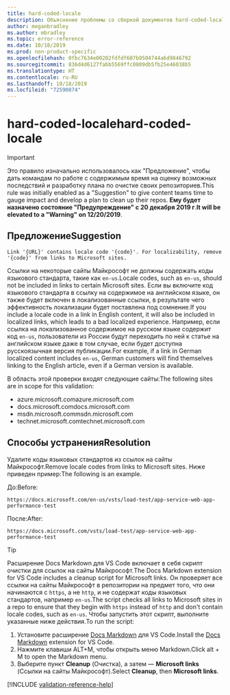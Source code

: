 ```yaml
---
title: hard-coded-locale
description: Объяснение проблемы со сборкой документов hard-coded-locale и способа ее устранения
author: meganbradley
ms.author: mbradley
ms.topic: error-reference
ms.date: 10/18/2019
ms.prod: non-product-specific
ms.openlocfilehash: 0fbc7634e00202fdfdf607b9504744a6d9846792
ms.sourcegitcommit: 836d4d6127fabb5569ffc0809db5fb25e46038b5
ms.translationtype: HT
ms.contentlocale: ru-RU
ms.lasthandoff: 10/18/2019
ms.locfileid: "72590874"
---
```

# <a name="hard-coded-locale"></a><span data-ttu-id="fae38-103">hard-coded-locale</span><span class="sxs-lookup"><span data-stu-id="fae38-103">hard-coded-locale</span></span>

> [!IMPORTANT]
> <span data-ttu-id="fae38-104">Это правило изначально использовалось как "Предложение", чтобы дать командам по работе с содержимым время на оценку возможных последствий и разработку плана по очистке своих репозиториев.</span><span class="sxs-lookup"><span data-stu-id="fae38-104">This rule was initially enabled as a "Suggestion" to give content teams time to gauge impact and develop a plan to clean up their repos.</span></span> <span data-ttu-id="fae38-105">**Ему будет назначено состояние "Предупреждение" с 20 декабря 2019 г**.</span><span class="sxs-lookup"><span data-stu-id="fae38-105">**It will be elevated to a "Warning" on 12/20/2019**.</span></span>

## <a name="suggestion"></a><span data-ttu-id="fae38-106">Предложение</span><span class="sxs-lookup"><span data-stu-id="fae38-106">Suggestion</span></span>

`Link '{URL}' contains locale code '{code}'. For localizability, remove '{code}' from links to Microsoft sites.`

<span data-ttu-id="fae38-107">Ссылки на некоторые сайты Майкрософт не должны содержать коды языкового стандарта, такие как `en-us`.</span><span class="sxs-lookup"><span data-stu-id="fae38-107">Locale codes, such as `en-us`, should not be included in links to certain Microsoft sites.</span></span> <span data-ttu-id="fae38-108">Если вы включите код языкового стандарта в ссылку на содержимое на английском языке, он также будет включен в локализованные ссылки, в результате чего эффективность локализации будет поставлена под сомнение.</span><span class="sxs-lookup"><span data-stu-id="fae38-108">If you include a locale code in a link in English content, it will also be included in localized links, which leads to a bad localized experience.</span></span> <span data-ttu-id="fae38-109">Например, если ссылка на локализованное содержимое на русском языке содержит код `en-us`, пользователи из России будут переходить по ней к статье на английском языке даже в том случае, если будет доступна русскоязычная версия публикации.</span><span class="sxs-lookup"><span data-stu-id="fae38-109">For example, if a link in German localized content includes `en-us`, German customers will find themselves linking to the English article, even if a German version is available.</span></span>

<span data-ttu-id="fae38-110">В область этой проверки входят следующие сайты:</span><span class="sxs-lookup"><span data-stu-id="fae38-110">The following sites are in scope for this validation:</span></span>

- <span data-ttu-id="fae38-111">azure.microsoft.com</span><span class="sxs-lookup"><span data-stu-id="fae38-111">azure.microsoft.com</span></span>
- <span data-ttu-id="fae38-112">docs.microsoft.com</span><span class="sxs-lookup"><span data-stu-id="fae38-112">docs.microsoft.com</span></span>
- <span data-ttu-id="fae38-113">msdn.microsoft.com</span><span class="sxs-lookup"><span data-stu-id="fae38-113">msdn.microsoft.com</span></span>
- <span data-ttu-id="fae38-114">technet.microsoft.com</span><span class="sxs-lookup"><span data-stu-id="fae38-114">technet.microsoft.com</span></span>

## <a name="resolution"></a><span data-ttu-id="fae38-115">Способы устранения</span><span class="sxs-lookup"><span data-stu-id="fae38-115">Resolution</span></span>

<span data-ttu-id="fae38-116">Удалите коды языковых стандартов из ссылок на сайты Майкрософт.</span><span class="sxs-lookup"><span data-stu-id="fae38-116">Remove locale codes from links to Microsoft sites.</span></span> <span data-ttu-id="fae38-117">Ниже приведен пример:</span><span class="sxs-lookup"><span data-stu-id="fae38-117">The following is an example.</span></span>

<span data-ttu-id="fae38-118">До:</span><span class="sxs-lookup"><span data-stu-id="fae38-118">Before:</span></span>

`https://docs.microsoft.com/en-us/vsts/load-test/app-service-web-app-performance-test`

<span data-ttu-id="fae38-119">После:</span><span class="sxs-lookup"><span data-stu-id="fae38-119">After:</span></span>

`https://docs.microsoft.com/vsts/load-test/app-service-web-app-performance-test`

> [!TIP]
> <span data-ttu-id="fae38-120">Расширение Docs Markdown для VS Code включает в себя скрипт очистки для ссылок на сайты Майкрософт.</span><span class="sxs-lookup"><span data-stu-id="fae38-120">The Docs Markdown extension for VS Code includes a cleanup script for Microsoft links.</span></span> <span data-ttu-id="fae38-121">Он проверяет все ссылки на сайты Майкрософт в репозитории на предмет того, что они начинаются с `https`, а не `http`, и не содержат коды языковых стандартов, например `en-us`.</span><span class="sxs-lookup"><span data-stu-id="fae38-121">The script checks all links to Microsoft sites in a repo to ensure that they begin with `https` instead of `http` and don't contain locale codes, such as `en-us`.</span></span> <span data-ttu-id="fae38-122">Чтобы запустить этот скрипт, выполните указанные ниже действия.</span><span class="sxs-lookup"><span data-stu-id="fae38-122">To run the script:</span></span>
>
> 1. <span data-ttu-id="fae38-123">Установите расширение [Docs Markdown](https://marketplace.visualstudio.com/items?itemName=docsmsft.docs-markdown) для VS Code.</span><span class="sxs-lookup"><span data-stu-id="fae38-123">Install the [Docs Markdown](https://marketplace.visualstudio.com/items?itemName=docsmsft.docs-markdown) extension for VS Code.</span></span>
> 1. <span data-ttu-id="fae38-124">Нажмите клавиши ALT+M, чтобы открыть меню Markdown.</span><span class="sxs-lookup"><span data-stu-id="fae38-124">Click alt + M to open the Markdown menu.</span></span>
> 1. <span data-ttu-id="fae38-125">Выберите пункт **Cleanup** (Очистка), а затем — **Microsoft links** (Ссылки на сайты Майкрософт).</span><span class="sxs-lookup"><span data-stu-id="fae38-125">Select **Cleanup**, then **Microsoft links**.</span></span>

<!--make sure to add this file to your includes folder and verify the path-->
[!INCLUDE [validation-reference-help](includes/validation-reference-help.md)]
